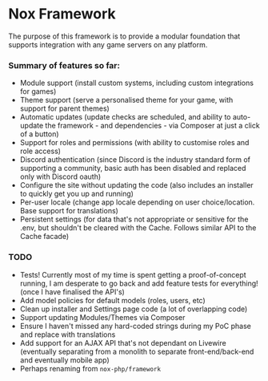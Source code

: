 # Nox Framework

The purpose of this framework is to provide a modular foundation that supports integration with any
game servers on any platform.

### Summary of features so far:
- Module support (install custom systems, including custom integrations for games)
- Theme support (serve a personalised theme for your game, with support for parent themes)
- Automatic updates (update checks are scheduled, and ability to auto-update the framework - and dependencies - via Composer at just a click of a button)
- Support for roles and permissions (with ability to customise roles and role access)
- Discord authentication (since Discord is the industry standard form of supporting a community, basic auth has been disabled and replaced only with Discord oauth)
- Configure the site without updating the code (also includes an installer to quickly get you up and running)
- Per-user locale (change app locale depending on user choice/location. Base support for translations)
- Persistent settings (for data that's not appropriate or sensitive for the .env, but shouldn't be cleared with the Cache. Follows similar API to the Cache facade)

### TODO
- Tests! Currently most of my time is spent getting a proof-of-concept running, I am desperate to go back and add feature tests for everything! (once I have finalised the API's)
- Add model policies for default models (roles, users, etc)
- Clean up installer and Settings page code (a lot of overlapping code)
- Support updating Modules/Themes via Composer
- Ensure I haven't missed any hard-coded strings during my PoC phase and replace with translations
- Add support for an AJAX API that's not dependant on Livewire (eventually separating from a monolith to separate front-end/back-end and eventually mobile app)
- Perhaps renaming from `nox-php/framework`
